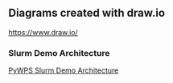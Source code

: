 ## Diagrams created with draw.io

https://www.draw.io/

### Slurm Demo Architecture

[PyWPS Slurm Demo Architecture](https://www.draw.io/?lightbox=1&highlight=0000ff&edit=_blank&layers=1&nav=1&title=pywps-slurm-demo-architecture.xml#Uhttps%3A%2F%2Fraw.githubusercontent.com%2Fbird-house%2Fbirdhouse-docker-images%2Fdevelop%2Fpywps-scheduler-demo%2Fdraw.io%2Fpywps-slurm-demo-architecture.xml)

